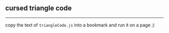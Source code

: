 ## cursed triangle code
---
copy the text of `triangleCode.js` into a bookmark and run it on a page ;)
